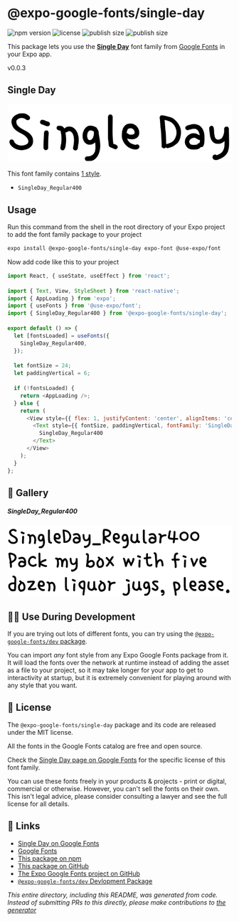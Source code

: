 # @expo-google-fonts/single-day

![npm version](https://flat.badgen.net/npm/v/@expo-google-fonts/single-day)
![license](https://flat.badgen.net/github/license/expo/google-fonts)
![publish size](https://flat.badgen.net/packagephobia/install/@expo-google-fonts/single-day)
![publish size](https://flat.badgen.net/packagephobia/publish/@expo-google-fonts/single-day)

This package lets you use the [**Single Day**](https://fonts.google.com/specimen/Single+Day) font family from [Google Fonts](https://fonts.google.com/) in your Expo app.

v0.0.3

## Single Day

![Single Day](./font-family.png)

This font family contains [1 style](#-gallery).

- `SingleDay_Regular400`

## Usage

Run this command from the shell in the root directory of your Expo project to add the font family package to your project
```sh
expo install @expo-google-fonts/single-day expo-font @use-expo/font
```

Now add code like this to your project
```js
import React, { useState, useEffect } from 'react';

import { Text, View, StyleSheet } from 'react-native';
import { AppLoading } from 'expo';
import { useFonts } from '@use-expo/font';
import { SingleDay_Regular400 } from '@expo-google-fonts/single-day';

export default () => {
  let [fontsLoaded] = useFonts({
    SingleDay_Regular400,
  });

  let fontSize = 24;
  let paddingVertical = 6;

  if (!fontsLoaded) {
    return <AppLoading />;
  } else {
    return (
      <View style={{ flex: 1, justifyContent: 'center', alignItems: 'center' }}>
        <Text style={{ fontSize, paddingVertical, fontFamily: 'SingleDay_Regular400' }}>
          SingleDay_Regular400
        </Text>
      </View>
    );
  }
};

```

## 🔡 Gallery

##### SingleDay_Regular400
![SingleDay_Regular400](./b02bca0a89e3562bbfc779b333184a73ca6652a644aec2ca6113185f3fd7c413.ttf.png)


## 👩‍💻 Use During Development

If you are trying out lots of different fonts, you can try using the [`@expo-google-fonts/dev` package](https://github.com/expo/google-fonts/tree/master/font-packages/dev#readme).

You can import *any* font style from any Expo Google Fonts package from it. It will load the fonts
over the network at runtime instead of adding the asset as a file to your project, so it may take longer
for your app to get to interactivity at startup, but it is extremely convenient
for playing around with any style that you want.

## 📖 License

The `@expo-google-fonts/single-day` package and its code are released under the MIT license.

All the fonts in the Google Fonts catalog are free and open source.

Check the [Single Day page on Google Fonts](https://fonts.google.com/specimen/Single+Day) for the specific license of this font family.

You can use these fonts freely in your products & projects - print or digital, commercial or otherwise. However, you can't sell the fonts on their own. This isn't legal advice, please consider consulting a lawyer and see the full license for all details.

## 🔗 Links

- [Single Day on Google Fonts](https://fonts.google.com/specimen/Single+Day)
- [Google Fonts](https://fonts.google.com/)
- [This package on npm](https://www.npmjs.com/package/@expo-google-fonts/single-day)
- [This package on GitHub](https://github.com/expo/google-fonts/tree/master/font-packages/single-day)
- [The Expo Google Fonts project on GitHub](https://github.com/expo/google-fonts)
- [`@expo-google-fonts/dev` Devlopment Package](https://github.com/expo/google-fonts/tree/master/font-packages/dev)


*This entire directory, including this README, was generated from code. Instead of submitting PRs to this directly, please make contributions to [the generator](https://github.com/expo/google-fonts/tree/master/packages/generator)*
